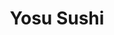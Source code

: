 ---
layout: place
title: "Yosu Sushi"
permalink: /oregon/portland/yosu-sushi.html
stateAbbr: OR
stateName: Oregon
cityName: Portland
seo:
  name: "Yosu Sushi"
  type: Restaurant
  links: http://www.yosusushi.com/
description: "Yosu Sushi serves delicious sushi in Portland, Oregon. Try fresh Japanese dishes for a great dining experience. "
place_id: ChIJN6X7H12nlVQRxsDiJJKcZX8
photos:
  - name: >-
      places/ChIJN6X7H12nlVQRxsDiJJKcZX8/photos/AeeoHcJtqi-eixn1ynQIGFAUdl0LQlRjrV1VUwUibaWfiCUmNs2TKHqyYI_QU3tkWQhJx1VInLgZNznCDO5yHxSXN-YiLb6HH7n6Lp2BpR-JEPbr6Vk7Dj8pJau6q7YXn6E-MDTJ8X7Gzc5948E0c8kFAbDP5sQSC0EbfxG1hJxx8SRttUMVUbGitpYSByLBKekFFa1Ho1LDfWM_fGoKRXe5Qoc8wn2wmU5dsAkwUIHq5_bqlFq2V8iX4gumyfi0JzuSImKSa8sjNF7YfIiAU2NT1NJYRN4IPpoyTfOEJ9rzeRa6iw
    widthPx: 1080
    heightPx: 607
    authorAttributions:
      - displayName: Yosu Sushi
        uri: https://maps.google.com/maps/contrib/117961974102737174883
        photoUri: >-
          https://lh3.googleusercontent.com/a/ACg8ocLkcFGCOJT3N7G_0jHziqpaSkTJOZRGcNj0HPgHRFPEw_RoXw=s100-p-k-no-mo
    flagContentUri: >-
      https://www.google.com/local/imagery/report/?cb_client=maps_api_places.places_api&image_key=!1e10!2sAF1QipMYmxnbq-LTP5nu-Tp9a8cE57AcJpYIosB5gIn1&hl=en-US
    googleMapsUri: >-
      https://www.google.com/maps/place//data=!3m4!1e2!3m2!1sAF1QipMYmxnbq-LTP5nu-Tp9a8cE57AcJpYIosB5gIn1!2e10!4m2!3m1!1s0x5495a75d1ffba537:0x7f659c9224e2c0c6
  - name: >-
      places/ChIJN6X7H12nlVQRxsDiJJKcZX8/photos/AeeoHcIA7H_UBQ2kUXG8jihQHFzrAYjkHJRJsVrx1lsFSnM0FxO2K-GwhM-TaQ-4gDsNBOmkflZOtUYnbKCTibZoGcoJ5BgvhfBII-8cYfa7-BGb-b34vh5vZRmmKFL263eoY3-yDswbf75j3Be47FIur2mRYgw7ZX7HLL-nCC8UyRBVphm-GrFOhwHDziylucQVl9cM2E22AnZ5hQ0t9X9hFUmuOt6mSy4MdGGyArvdG3FcjrEf-VCNfOp25oHcEGoasTtCQRHsxu-j3ZYYlIHMCRQPI_JD-h26APJ2_2IN6mSrcg0PceNWdYru9ERw5N8ykVIDBCYEt6G_chGoH6Jhj0OG4xPvDsD2TwVAzdnpXR74XRgux8ckmfQhjO7Himxqbrl4-GZZr-2coseOlafLWBX_UZnoil474FCFjx2ayHqIIAVw
    widthPx: 1290
    heightPx: 1676
    authorAttributions:
      - displayName: 赵佩琦
        uri: https://maps.google.com/maps/contrib/112840027918361713246
        photoUri: >-
          https://lh3.googleusercontent.com/a/ACg8ocJowEaHnscwn8MU2JhaVAZXjLwBAPWbnTQ2o3jTDHDeBpbG4g=s100-p-k-no-mo
    flagContentUri: >-
      https://www.google.com/local/imagery/report/?cb_client=maps_api_places.places_api&image_key=!1e10!2sCIHM0ogKEICAgICnpO6SwwE&hl=en-US
    googleMapsUri: >-
      https://www.google.com/maps/place//data=!3m4!1e2!3m2!1sCIHM0ogKEICAgICnpO6SwwE!2e10!4m2!3m1!1s0x5495a75d1ffba537:0x7f659c9224e2c0c6
  - name: >-
      places/ChIJN6X7H12nlVQRxsDiJJKcZX8/photos/AeeoHcLxASbr8JOA0qT0-D0t_cNehRQb2hRUDpeGGYhttQ7wsCvByhk67Ti6N6WqDe7PBK0fcce9Yy5Sdh2xT9dnCgIGKSgtwwKO8ATV-EDpkcn3Z3zWFLSDbqXoQQ5ZHw0vYTJHcnJFyWmqaPqy_HRU9ECxwxgcuQK7ZC9IhlMjpF-K5no2sd7nKQHQ5r8ejOnvvytJ_PYi8sQ7sWoMJjMA5iet3MX9ty7nwTAnFTyPH33hn9qRSwThKkKGBuwFpfSfefipG_jbOOlF6iLUQ1_1inrh3JYgLlkMiz36OMVFP6DZqA
    widthPx: 2625
    heightPx: 3375
    authorAttributions:
      - displayName: Yosu Sushi
        uri: https://maps.google.com/maps/contrib/117961974102737174883
        photoUri: >-
          https://lh3.googleusercontent.com/a/ACg8ocLkcFGCOJT3N7G_0jHziqpaSkTJOZRGcNj0HPgHRFPEw_RoXw=s100-p-k-no-mo
    flagContentUri: >-
      https://www.google.com/local/imagery/report/?cb_client=maps_api_places.places_api&image_key=!1e10!2sAF1QipN76Y76R55zhVpmGr9vAn_015ROX6zsniuyuufS&hl=en-US
    googleMapsUri: >-
      https://www.google.com/maps/place//data=!3m4!1e2!3m2!1sAF1QipN76Y76R55zhVpmGr9vAn_015ROX6zsniuyuufS!2e10!4m2!3m1!1s0x5495a75d1ffba537:0x7f659c9224e2c0c6
  - name: >-
      places/ChIJN6X7H12nlVQRxsDiJJKcZX8/photos/AeeoHcJGVydw2S9GJ8eCS_rZvp048D4UpYj4AJPyqlLu2KmslxOttO5KXOMdxaJA2fUYAwtlluMfYHRnreA-nsCdGMjmKmEMcFe8wYIzO31XqEbFp2z02XJco2iSA63ehMVjsJBYwl-4Y0JfuGGMjBD1IuUGhHds014jjFBWDor_vHjGRlNlYS5quDDJeTSzvAvbealsO8xyJITh-kv4CQBdSjfPow954u1PzBKfgKspJ8sao5QQ8lzXT-g1RLT8_bJoc6I2sFVrH0MZnPI-7P_uYu5xAI8TCbT215EXWkFXd1qAcQaGio6QsjQ7m1fpeCKBGEH_7EaP1nmKZ7NxPuEEBIVZujtFy84BVdgpQYdd-qWQ82cZ7hedP1BOYSWkG8zJ17kEb6-t1vy7KMOhYpRTLA8MHu-u4v5EWBStd0FfSx9Yrg
    widthPx: 1290
    heightPx: 899
    authorAttributions:
      - displayName: Dongdong Ma
        uri: https://maps.google.com/maps/contrib/112486045593730105419
        photoUri: >-
          https://lh3.googleusercontent.com/a-/ALV-UjXm4Q1DRzqkGm4qU0Xum32E3Zd2YH4Tf3Cv9tnaom49FkxpLFM=s100-p-k-no-mo
    flagContentUri: >-
      https://www.google.com/local/imagery/report/?cb_client=maps_api_places.places_api&image_key=!1e10!2sCIHM0ogKEICAgID3qIXvIg&hl=en-US
    googleMapsUri: >-
      https://www.google.com/maps/place//data=!3m4!1e2!3m2!1sCIHM0ogKEICAgID3qIXvIg!2e10!4m2!3m1!1s0x5495a75d1ffba537:0x7f659c9224e2c0c6
  - name: >-
      places/ChIJN6X7H12nlVQRxsDiJJKcZX8/photos/AeeoHcLFReomoxzNyvMYB27w1zeux2DCWKEA6j0tD42kaq4rodkuDg5xQ1WMR-R4BqJl1kXfB65cDhDgDge-GljKnDa9CChBiXRcBecv-AHdewKDf6Mue1zz26WbExjTAW76Z7_mtXXYlREiZapojk-2pGpZ6lo4ydnnAMBdUZ39lKGxP-8SwvlTAbAZfMLbCIgenFYrHSU1b93jxlxMvUFyBVjlBfth3HvNuTxTdzdx37UXEDTD8Pqg7lpnfQ4Nfi_d1bhU20BkR-JQFw_9U-eyIdmCxr8V_6ib529Qyl1YaHbsG5Wu1repDtCOdMXgvjDo8p2bJjh7DjvWa5sD0lqVbpjH-ZAv7NEAK0c6LRPMm9W24SRd9qgr07i--f01WT-ed-5uhC9QcrzEv4sm3g6A2TSPQ_8dZXX0XT9xy7gJsO_-og
    widthPx: 3024
    heightPx: 4032
    authorAttributions:
      - displayName: Riv “Mic CHK one” Rivers
        uri: https://maps.google.com/maps/contrib/105976887049456018427
        photoUri: >-
          https://lh3.googleusercontent.com/a-/ALV-UjVTnqRuqHYBs19zi0c7PawoQTZmy97UDMOL9QWur4z6GDgzoCG42g=s100-p-k-no-mo
    flagContentUri: >-
      https://www.google.com/local/imagery/report/?cb_client=maps_api_places.places_api&image_key=!1e10!2sCIHM0ogKEICAgMDI3syIJg&hl=en-US
    googleMapsUri: >-
      https://www.google.com/maps/place//data=!3m4!1e2!3m2!1sCIHM0ogKEICAgMDI3syIJg!2e10!4m2!3m1!1s0x5495a75d1ffba537:0x7f659c9224e2c0c6
  - name: >-
      places/ChIJN6X7H12nlVQRxsDiJJKcZX8/photos/AeeoHcJwF8MrSaUTLUFwpyID00zQVa5hB5Z4K0fKLy4eLsHOYrHhVX8VYq-wfTct7EDEMPtfTk6NkNyl87jwVpxxyphNAzyvWjQzhT_vrSi9HL-TVqU1b-fe5a1A5xRc_6qpQdRGwuxvBKUlYdGfqvGlxiQP7G-p_C84_YoPN4h1IRCYdB-m5uTfIP0PimWJynPauh3CJEfsc6akeRi0dxPspcj37iIovmXVUM9bJrHCZ15EJ3lHkBiTzfSOFGdPm6kauMRfelLIbn9VFNyc1BqLUB3t_H1IdRZVw7JQCxeNeWT41DgzX8Y5A7zIRLMdT7kAsCwYg_prdteOlXlx5-TvwAyn2y_W750-yHAi6vix5y0fimQ6Uapbcb3FMAKi5wKlsXATKhlshyGAt7ae8FQkljv8ho_wPWUwtI3IWULeDJAztZE66oW-J8xlrBOCS1bD
    widthPx: 4000
    heightPx: 3000
    authorAttributions:
      - displayName: Alexander Bourns
        uri: https://maps.google.com/maps/contrib/110048353586515803386
        photoUri: >-
          https://lh3.googleusercontent.com/a/ACg8ocKKNb53YXlq4jsxiBj-2AinljQ5ptFIuoImJl9GWqDXSrvqWA=s100-p-k-no-mo
    flagContentUri: >-
      https://www.google.com/local/imagery/report/?cb_client=maps_api_places.places_api&image_key=!1e10!2sCIABIhAGbzzgih_etGfUkI4ABNNG&hl=en-US
    googleMapsUri: >-
      https://www.google.com/maps/place//data=!3m4!1e2!3m2!1sCIABIhAGbzzgih_etGfUkI4ABNNG!2e10!4m2!3m1!1s0x5495a75d1ffba537:0x7f659c9224e2c0c6
  - name: >-
      places/ChIJN6X7H12nlVQRxsDiJJKcZX8/photos/AeeoHcIeXUhFvvhJYZgYovktywJs6JeSDpBBuhq78ga7xxdSRL6PA_8td1PeL7infoYjMHRChxm4fbCafNltmrp4jR2FtKkcYB7jCDkOl0ANAtEmd-7QTtFP0t1nO3i8f8JBc1yZyFI33oqTyJV9M6haI3W-URO3_I7EDNczK_n9R8vzT1sKDBJbgAj6LmipdRGhZljSaqYrBfObzQKKpaN3a5fmPKMwGU8tzx2C52xYnWxF6JlAbaQsReQoS-PeWtUWv6KY1X0xHDIuz-XZlC3bi5E5EoNIQhtHbSuH2IuN0q-oJCgdOxBQsKXO72AjQW6wTi3Ift89O0kgUIFVf6Gz1joFVMhHcyzGUHr9GdpLkH_N_1KFeH88glfrKqHuqzKIC5IjRyODbNhcnkUTo2Z6IAEowP8hdmboApztc-dN74nTkg
    widthPx: 3600
    heightPx: 4800
    authorAttributions:
      - displayName: Rocío Maldonado
        uri: https://maps.google.com/maps/contrib/110286509042016342008
        photoUri: >-
          https://lh3.googleusercontent.com/a-/ALV-UjUEADu0-hZ1T9lrg-FAOgwGa2Vsoyj5ey96MunRV0Re71-JHfivLw=s100-p-k-no-mo
    flagContentUri: >-
      https://www.google.com/local/imagery/report/?cb_client=maps_api_places.places_api&image_key=!1e10!2sCIHM0ogKEICAgIDX7Z6TYw&hl=en-US
    googleMapsUri: >-
      https://www.google.com/maps/place//data=!3m4!1e2!3m2!1sCIHM0ogKEICAgIDX7Z6TYw!2e10!4m2!3m1!1s0x5495a75d1ffba537:0x7f659c9224e2c0c6
  - name: >-
      places/ChIJN6X7H12nlVQRxsDiJJKcZX8/photos/AeeoHcLKKezvLT_VxZpSTtx6TXtMv41V_kpbQvIu10-BNbSt-IRMgdw-E9XX0kFI8ExZd2-YcGC-HpensgW1w5b5P0joe-1bAG8hb88J2ll8j6DUVFSUk_swH_fN1QPMZsuDPuQjz-V80Tu7YlZAPECXH9m98Re0VuV5BBXxPjqYhFzE47z938VkY2j0ayiNVRZOeHcDaViLlHStSdkLURLqzveeOmMaE3dTSxlpgzr6rGYRsxvIpU-bxVy7H109_Ee5dohTQKknwU-KpZC_OaUH36rNkKUATm--yygOp8pTi4BaFN0-tdCCK5vmSuGVgdW97XFLimuvnaUVSIsuTzrIzv4BLIqOXsWsTuRvEnQRsdI1PYgiJxSa4Jhulq0-zZ89R4SfQjwWnPdZ9LpZiIB7YPdKZ98tzSBKioQ9YPuNV4LeY-8
    widthPx: 3600
    heightPx: 4800
    authorAttributions:
      - displayName: Grumpy Acorn
        uri: https://maps.google.com/maps/contrib/100832308356880663671
        photoUri: >-
          https://lh3.googleusercontent.com/a/ACg8ocIoFyMRuEP3RtX7wwgKh-HR9hnOAQcxmEY3NKbELY3Maw6g2g=s100-p-k-no-mo
    flagContentUri: >-
      https://www.google.com/local/imagery/report/?cb_client=maps_api_places.places_api&image_key=!1e10!2sCIHM0ogKEICAgIDnicvE7QE&hl=en-US
    googleMapsUri: >-
      https://www.google.com/maps/place//data=!3m4!1e2!3m2!1sCIHM0ogKEICAgIDnicvE7QE!2e10!4m2!3m1!1s0x5495a75d1ffba537:0x7f659c9224e2c0c6
  - name: >-
      places/ChIJN6X7H12nlVQRxsDiJJKcZX8/photos/AeeoHcKzhou7hqlM7l-nLXcFgllcLGnxQzfeGUarV9bR4PkRAZdPtPiWv7PjmoNR7qsdAENDNQ706iLqQF0j3yi68cZtfY3fwa7XgbqB0RFousBWo5WxJd4leXvQfiJdR0EwrEq33Xe1qXedGMNkL6p1vxAjrz8hj0kNvW-zCFFNUZDCIeNddLpOsXD1Hi85iKBrsHXUF3tycKPjuHTeZhWvFKLo15epPYfgJhctlJbtxt9rLQ4UrC0z6bgPEsJUu_66chMmRh_5QawlGkWBdwCWPD57WmXQ0sprCFJ7RZqsAkfFoIAiFvwZNlqK0auAI1a7my13F0psosaL89SlIempmTuMJwEMMGvYuHEbeSeNLW4VHfmJ5bRyNZ0LTqLpH9tHrnrc_9yrgMZMZ0CrmxD4HsUAEKKweSgkZoss0XGznA3WXzQ
    widthPx: 4032
    heightPx: 3024
    authorAttributions:
      - displayName: Jarrett Eggenberger
        uri: https://maps.google.com/maps/contrib/105186626227333109920
        photoUri: >-
          https://lh3.googleusercontent.com/a/ACg8ocLZGchow4U6dK7fSrx1GtjkbjFDc5NJSOv9qnfyRagNJUA2eA=s100-p-k-no-mo
    flagContentUri: >-
      https://www.google.com/local/imagery/report/?cb_client=maps_api_places.places_api&image_key=!1e10!2sCIHM0ogKEICAgIC_0_mSqAE&hl=en-US
    googleMapsUri: >-
      https://www.google.com/maps/place//data=!3m4!1e2!3m2!1sCIHM0ogKEICAgIC_0_mSqAE!2e10!4m2!3m1!1s0x5495a75d1ffba537:0x7f659c9224e2c0c6
  - name: >-
      places/ChIJN6X7H12nlVQRxsDiJJKcZX8/photos/AeeoHcI0scEyycOzxsv8biDlyxaGXmS0bzsTy3Tnbm60QN6OFbBs0QZgeyn4mXKSTrbhRvPESdXGJFL4ZCvFe5uYzT0XlP2UxbM1OIg-xT_TsG9QC5hEVaDX5Vpiq68Uy0adYbrBoYzIsh5RjV5ebG1rSbxkhvWuA7szoHYGDwheIT8mhyT8xgsfL_RSU4atMP6IxFKEdPM2qykZHKYfXEwVoEWNQzxqOkUGTVttSGvFZ5pTXXiehxzPIvmm7B6hHlgClbSydRzZyu0vixFBlCThx22Rt3lsrCU0zOKMs1hKBnrZzCZwupclxG5cbPy84Ops3SD_lIvoKpxg7eD1SaoGGuLWSY5O-jrso5qcS3oOaGxl3Fs88Gu_LW5hDjMtDSiAUBaNb0pgYZI2wADzSK-w5jjuTLLMC_Q-XlYCzDv7U0U
    widthPx: 3024
    heightPx: 4032
    authorAttributions:
      - displayName: Autumn Redwood
        uri: https://maps.google.com/maps/contrib/115691549321645940220
        photoUri: >-
          https://lh3.googleusercontent.com/a-/ALV-UjX10Xfsn0N2iQS-kTUkYe3AfgDVrGArAdbha58pTQX8NVNh9MF4zg=s100-p-k-no-mo
    flagContentUri: >-
      https://www.google.com/local/imagery/report/?cb_client=maps_api_places.places_api&image_key=!1e10!2sCIHM0ogKEICAgICNnPDgWg&hl=en-US
    googleMapsUri: >-
      https://www.google.com/maps/place//data=!3m4!1e2!3m2!1sCIHM0ogKEICAgICNnPDgWg!2e10!4m2!3m1!1s0x5495a75d1ffba537:0x7f659c9224e2c0c6
address: '628 NE Broadway #100, Portland, OR 97232, USA'
street: '628 NE Broadway #100'
city: Portland
state: OR
zip: '97232'
country: USA
neighborhood: Northeast Portland
latitude: '45.534906'
longitude: '-122.658927'
accessibility_options:
  wheelchairAccessibleEntrance: true
business_status: OPERATIONAL
name: Yosu Sushi
google_maps_links:
  directionsUri: >-
    https://www.google.com/maps/dir//''/data=!4m7!4m6!1m1!4e2!1m2!1m1!1s0x5495a75d1ffba537:0x7f659c9224e2c0c6!3e0
  placeUri: https://maps.google.com/?cid=9179915566962622662
  writeAReviewUri: >-
    https://www.google.com/maps/place//data=!4m3!3m2!1s0x5495a75d1ffba537:0x7f659c9224e2c0c6!12e1
  reviewsUri: >-
    https://www.google.com/maps/place//data=!4m4!3m3!1s0x5495a75d1ffba537:0x7f659c9224e2c0c6!9m1!1b1
  photosUri: >-
    https://www.google.com/maps/place//data=!4m3!3m2!1s0x5495a75d1ffba537:0x7f659c9224e2c0c6!10e5
primary_type: Japanese Restaurant
opening_hours:
  regular:
    - 'Monday: Closed'
    - 'Tuesday: 12:00 – 10:30 PM'
    - 'Wednesday: 12:30 – 10:30 PM'
    - 'Thursday: 1:30 – 10:30 PM'
    - 'Friday: 12:00 – 10:30 PM'
    - 'Saturday: 12:00 – 10:30 PM'
    - 'Sunday: 1:30 – 10:30 PM'
  current:
    - 'Monday: Closed'
    - 'Tuesday: 12:00 – 10:30 PM'
    - 'Wednesday: 12:30 – 10:30 PM'
    - 'Thursday: 1:30 – 10:30 PM'
    - 'Friday: 12:00 – 10:30 PM'
    - 'Saturday: 12:00 – 10:30 PM'
    - 'Sunday: 1:30 – 10:30 PM'
secondary_opening_hours:
  regular:
    weekdayDescriptions: null
    type: null
  current:
    weekdayDescriptions: null
    type: null
phone: (971) 867-2140
price_level: PRICE_LEVEL_MODERATE
price_range: $10 &ndash; $20
rating: '4.3'
rating_count: 0
website: http://www.yosusushi.com/
reviews: null
parking_options: null
payment_options: null
allow_dogs: null
curbside_pickup: null
delivery: null
dine_in: null
good_for_children: null
good_for_groups: null
good_for_sports: null
live_music: null
menu_for_children: null
outdoor_seating: null
reservable: null
restroom: null
serves_beer: null
serves_breakfast: null
serves_brunch: null
serves_cocktails: null
serves_coffee: null
serves_dinner: null
serves_dessert: null
serves_lunch: null
serves_vegetarian_food: null
serves_wine: null
takeout: null
update_category: essentials
summary: null

---